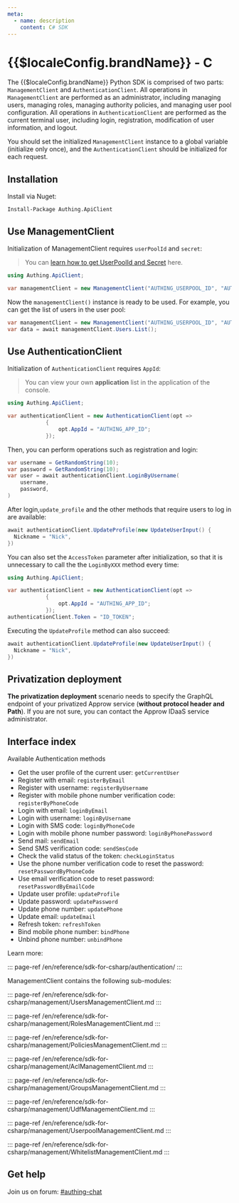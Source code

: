 ```yaml
---
meta:
  - name: description
    content: C# SDK
---
```


# {{$localeConfig.brandName}} - C

<LastUpdated/>

The {{$localeConfig.brandName}} Python SDK is comprised of two parts: `ManagementClient` and `AuthenticationClient`. All operations in `ManagementClient` are performed as an administrator, including managing users, managing roles, managing authority policies, and managing user pool configuration. All operations in `AuthenticationClient` are performed as the current terminal user, including login, registration, modification of user information, and logout.

You should set the initialized `ManagementClient` instance to a global variable (initialize only once), and the `AuthenticationClient` should be initialized for each request.

## Installation

Install via Nuget:

```
Install-Package Authing.ApiClient
```

## Use ManagementClient

Initialization of ManagementClient requires `userPoolId` and `secret`:

> You can [learn how to get UserPoolId and Secret](/guides/faqs/get-userpool-id-and-secret.md) here.

```csharp
using Authing.ApiClient;

var managementClient = new ManagementClient("AUTHING_USERPOOL_ID", "AUTHING_USERPOOL_SECRET");
```

Now the `managementClient()` instance is ready to be used. For example, you can get the list of users in the user pool:

```csharp
var managementClient = new ManagementClient("AUTHING_USERPOOL_ID", "AUTHING_USERPOOL_SECRET");
var data = await managementClient.Users.List();
```

## Use AuthenticationClient

Initialization of `AuthenticationClient` requires `AppId`:

> You can view your own **application** list in the application of the console.

```csharp
using Authing.ApiClient;

var authenticationClient = new AuthenticationClient(opt =>
            {
                opt.AppId = "AUTHING_APP_ID";
            });
```

Then, you can perform operations such as registration and login:

```csharp
var username = GetRandomString(10);
var password = GetRandomString(10);
var user = await authenticationClient.LoginByUsername(
    username,
    password,
)
```

After login,`update_profile` and the other methods that require users to log in are available:

```csharp
await authenticationClient.UpdateProfile(new UpdateUserInput() {
  Nickname = "Nick",
})
```

You can also set the `AccessToken` parameter after initialization, so that it is unnecessary to call the the `LoginByXXX` method every time:

```csharp
using Authing.ApiClient;

var authenticationClient = new AuthenticationClient(opt =>
            {
                opt.AppId = "AUTHING_APP_ID";
            });
authenticationClient.Token = "ID_TOKEN";
```

Executing the `UpdateProfile` method can also succeed:

```csharp
await authenticationClient.UpdateProfile(new UpdateUserInput() {
  Nickname = "Nick",
})
```

## Privatization deployment

**The privatization deployment** scenario needs to specify the GraphQL endpoint of your privatized Approw service (**without protocol header and Path**). If you are not sure, you can contact the Approw IDaaS service administrator.

## Interface index

Available Authentication methods

- Get the user profile of the current user: `getCurrentUser`
- Register with email: `registerByEmail`
- Register with username: `registerByUsername`
- Register with mobile phone number verification code: `registerByPhoneCode`
- Login with email: `loginByEmail`
- Login with username: `loginByUsername`
- Login with SMS code: `loginByPhoneCode`
- Login with mobile phone number password: `loginByPhonePassword`
- Send mail: `sendEmail`
- Send SMS verification code: `sendSmsCode`
- Check the valid status of the token: `checkLoginStatus`
- Use the phone number verification code to reset the password: `resetPasswordByPhoneCode`
- Use email verification code to reset password: `resetPasswordByEmailCode`
- Update user profile: `updateProfile`
- Update password: `updatePassword`
- Update phone number: `updatePhone`
- Update email: `updateEmail`
- Refresh token: `refreshToken`
- Bind mobile phone number: `bindPhone`
- Unbind phone number: `unbindPhone`

Learn more:

::: page-ref /en/reference/sdk-for-csharp/authentication/
:::

ManagementClient contains the following sub-modules:

::: page-ref /en/reference/sdk-for-csharp/management/UsersManagementClient.md
:::

::: page-ref /en/reference/sdk-for-csharp/management/RolesManagementClient.md
:::

::: page-ref /en/reference/sdk-for-csharp/management/PoliciesManagementClient.md
:::

::: page-ref /en/reference/sdk-for-csharp/management/AclManagementClient.md
:::

::: page-ref /en/reference/sdk-for-csharp/management/GroupsManagementClient.md
:::

::: page-ref /en/reference/sdk-for-csharp/management/UdfManagementClient.md
:::

::: page-ref /en/reference/sdk-for-csharp/management/UserpoolManagementClient.md
:::

::: page-ref /en/reference/sdk-for-csharp/management/WhitelistManagementClient.md
:::

## Get help

Join us on forum: [#authing-chat](https://forum.authing.cn/)
